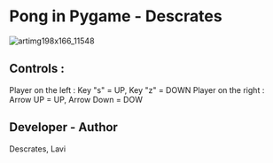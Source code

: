 # Pong in Pygame - Descrates 


![artimg198x166_11548](https://user-images.githubusercontent.com/22828501/33973921-7421e80a-e03a-11e7-97e9-dd21068c9f48.jpg)


## Controls :  

Player on the left : Key "s" = UP, Key "z" = DOWN
Player on the right : Arrow UP = UP, Arrow Down = DOW   


## Developer - Author

Descrates, Lavi

